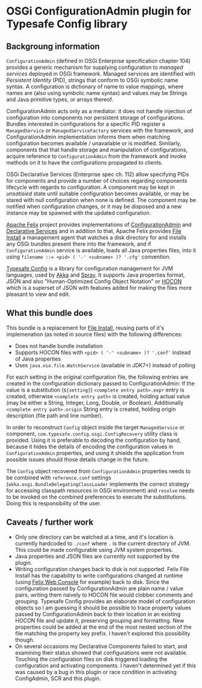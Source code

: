 # OSGi ConfigurationAdmin plugin for Typesafe Config library

## Backgroung information

`ConfigurationAdmin` (defined in OSGi Enterprise specification chapter 104) provides a generic 
mechanism for supplying configuration to _managed services_ deployed in OSGi framework. Managed 
services are identified with _Persistent Identity_ (PID), strings that conform to OSGi symbolic name
syntax. A configuration is dictionary of name to value mappings, where names are (also using 
symbolic name syntax) and values may be Strings and Java primitive types, or arrays thereof.

ConfigurationAdmin acts only as a mediator: it does not handle  injection of configuration into 
components nor persistent storage of configurations. Bundles interested in configurations for a 
specific PID register a `ManagedService` or `ManagedServiceFactory` services with the framework, and 
ConfigurationAdmin implementation informs them when matching configuration becomes available / 
unavailable or is modified. Similarly, components that that handle storage and manipulation of 
configurations, acquire reference to `ConfigurationAdmin` from the framework and invoke methods on
it to have the configurations propagated to clients.

OSGi Declarative Services (Enterprise spec ch. 112) allow specifying PIDs for components and
provide a number of choices regarding components lifecycle with regards to configuration. A 
component may be kept in _unsatisied_ state until suitable configuration becomes available, 
or may be stared with null configuration when none is defined. The component may be notified when 
configuration changes, or it may be disposed and a new instance may be spawned with the updated 
configuration.

[Apache Felix](http://felix.apache.org/) project provides implementations of 
[ConfigurationAdmin](http://felix.apache.org/documentation/subprojects/apache-felix-config-admin.html)
and [Declarative Services](http://felix.apache.org/documentation/subprojects/apache-felix-service-component-runtime.html)
and in addition to that, Apache Felix provides [File Install](http://felix.apache.org/documentation/subprojects/apache-felix-file-install.html)
a management agent that watches a disk directory for and installs any OSGi bundles present there into 
the framework, and if `ConfigurationAdmin` service is available, loads all Java properties files,
into it using `filename ::= <pid> ( '-' <subname> )? '.cfg'` convention.

[Typesafe Config](https://github.com/typesafehub/config) is a library for configuration management
for JVM languages, used by [Akka](http://akka.io/) and [Spray](http://spray.io/). It supports Java
properties format, JSON and also "Human-Optimized Config Object Notation" or 
[HOCON](https://github.com/typesafehub/config/blob/master/HOCON.md) which is a superset of JSON
with features added for making the files more pleasant to view and edit.

## What this bundle does

This bundle is a replacement for
[File Install](http://felix.apache.org/documentation/subprojects/apache-felix-file-install.html), 
reusing parts of it's implemenation (as noted in source files) with the following differences:

   *   Does not handle bundle installation
   *   Supports HOCON files with `<pid> ( '-' <subname> )? '.conf'` instead of Java properties
   *   Uses `java.nio.file.WatchService` (available in JDK7+) instead of polling

For each setting in the original configuration file, the following entries are created in the 
configuration dictionary passed to ConfigurationAdmin: If the value is a substitution (`${setting}`)
`<complete entry path>.expr` entry is created, otherwise `<complete entry path>` is created,
holding actual value (may be either a String, Integer, Long, Double, or Boolean). Additionally
`<complete entry path>.origin` String entry is created, holding origin description (file path and 
line number).

In order to reconstruct `Config` object inside the target `ManagedService` or component, 
`com.typesafe.config.osgi.ConfigRecovery` utility class is provided. Using it is preferable to 
decoding the configuration by hand, because it hides the details of encoding the configuration 
values in `ConfigurationAdmin` properties, and using it shields the application from possible 
issues should those details change in the future. 

The `Config` object recovered from `ConfigurationAdmin` properties needs to be combined with
`reference.conf` settings (`akka.osgi.BundleDelegatingClassLoader` implements the correct strategy
for accessing classpath resources in OSGi environment) and `resolve` needs to be invoked on the
combined preferences to execute the substitutions. Doing this is responsibility of the user.

## Caveats / further work

   *   Only one directory can be watched at a time, and it's location is currently hardcoded to 
       `./conf` where `.` is the current directory of JVM. This could be made configurable using
       JVM system properties. 
   *   Java properties and JSON files are currently not supported by the plugin.
   *   Writing configuration changes back to disk is not supported. Felix File Install has the 
       capability to write configurations changed at runtime 
       (using [Felix Web Console](http://felix.apache.org/documentation/subprojects/apache-felix-web-console.html) 
       for example) back to disk. Since the configuration passed by ConfigurationAdmin are plain 
       name / value pairs, writing them naively to HOCON file would clobber comments and grouping. 
       Typesafe Config provides an elaborate model of configuration objects so I am guessing it should be
       possible to trace property values passed by ConfigurationAdmin back to their location in an
       existing HOCON file and update it, preserving grouping and formatting. New properties could
       be added at the end of the most nested section of the file matching the property key prefix.
       I haven't explored this possibility though.
   *   On several occasions my Declarative Components failed to start, and examining their status
       showed that configurations were not available. Touching the configuration files on disk
       triggered loading the configuration and activating components. I haven't determined yet
       if this was caused by a bug in this plugin or race condition in activating ConfigAdmin, SCR 
       and this plugin.